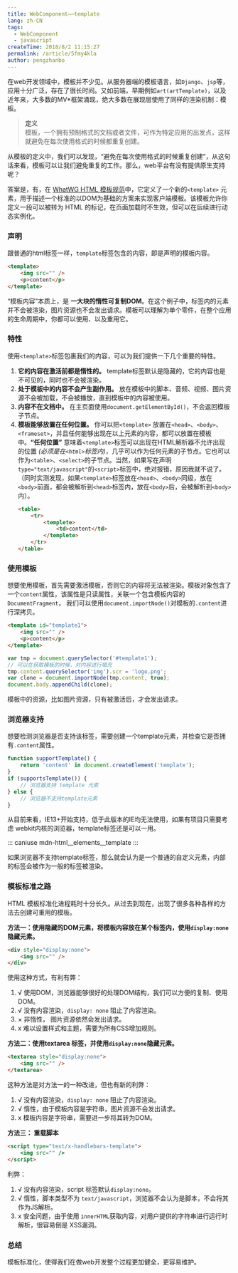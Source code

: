```yaml
---
title: WebComponent——template
lang: zh-CN
tags: 
  - WebComponent
  - javascript
createTime: 2018/8/2 11:15:27
permalink: /article/5fmy4kla
author: pengzhanbo
---
```


在web开发领域中，模板并不少见。从服务器端的模板语言，如`Django`、`jsp`等，应用十分广泛，存在了很长时间。又如前端，早期例如`art(artTemplate)`，以及近年来，大多数的MV*框架涌现，绝大多数在展现层使用了同样的渲染机制：模板。

<!-- more -->

> __定义__   
>模板，一个拥有预制格式的文档或者文件，可作为特定应用的出发点，这样就避免在每次使用格式的时候都重复创建。

从模板的定义中，我们可以发现，“避免在每次使用格式的时候重复创建”，从这句话来看，模板可以让我们避免重复的工作。那么，web平台有没有提供原生支持呢？

答案是，有，在 [WhatWG HTML 模板规范](https://html.spec.whatwg.org/multipage/scripting.html#the-template-element)中，它定义了一个新的`<template>` 元素，用于描述一个标准的以DOM为基础的方案来实现客户端模板。该模板允许你定义一段可以被转为 HTML 的标记，在页面加载时不生效，但可以在后续进行动态实例化。

### 声明

跟普通的html标签一样，`template`标签包含的内容，即是声明的模板内容。
``` html
<template>
    <img src="" />
    <p>content</p>
</template>
```
“模板内容”本质上，是 __一大块的惰性可复制DOM__。在这个例子中，标签内的元素并不会被渲染，图片资源也不会发出请求。模板可以理解为单个零件，在整个应用的生命周期中，你都可以使用、以及重用它。

### 特性

使用`<template>`标签包裹我们的内容，可以为我们提供一下几个重要的特性。
1. __它的内容在激活前都是惰性的。__ template标签默认是隐藏的，它的内容也是不可见的，同时也不会被渲染。
2. __处于模板中的内容不会产生副作用。__ 放在模板中的脚本、音频、视频、图片资源不会被加载，不会被播放，直到模板中的内容被使用。
3. __内容不在文档中。__ 在主页面使用`document.getElementById()`，不会返回模板子节点。
4. __模板能够放置在任何位置。__ 你可以把`<template>` 放置在`<head>`、`<body>`、`<frameset>`，并且任何能够出现在以上元素的内容，都可以放置在模板中。__“任何位置”__ 意味着`<template>`标签可以出现在HTML解析器不允许出现的位置 _(必须是在`<html>`标签内)_，几乎可以作为任何元素的子节点。它也可以作为`<table>`、`<select>`的子节点。当然，如果写在声明`type="text/javascript"`的`<script>`标签中，绝对报错，原因我就不说了。（同时实测发现，如果`<template>`标签放在`<head>`、`<body>`同级，放在`<body>`前面，都会被解析到`<head>`标签内，放在`<body>`后，会被解析到`<body>`内）。
    ``` html
    <table>
        <tr>
            <templete>
                <td>content</td>
            </templete>
        </tr>
    </table>
    ```

### 使用模板

想要使用模板，首先需要激活模板，否则它的内容将无法被渲染。模板对象包含了一个`content`属性，该属性是只读属性，关联一个包含模板内容的`DocumentFragment`，
我们可以使用`document.importNode()`对模板的`.content`进行深拷贝。
``` html
<template id="template1">
    <img src="" />
    <p>content</p>
</template>
```
``` javascript
var tmp = document.querySelector('#template1');
// 可以在获取模板的时候，对内容进行填充
tmp.content.querySelector('img').scr = 'logo.png';
var clone = document.importNode(tmp.content, true);
document.body.appendChild(clone);
```
模板中的资源，比如图片资源，只有被激活后，才会发出请求。

### 浏览器支持

想要检测浏览器是否支持该标签，需要创建一个template元素，并检查它是否拥有`.content`属性。
``` javascript
function supportTemplate() {
    return 'content' in document.createElement('template');
}
if (supportsTemplate()) {
    // 浏览器支持 template 元素
} else {
    // 浏览器不支持template元素
}
```

从目前来看，IE13+开始支持，低于此版本的IE均无法使用，如果有项目只需要考虑 webkit内核的浏览器，template标签还是可以一用。

::: caniuse mdn-html__elements__template
:::

如果浏览器不支持template标签，那么就会认为是一个普通的自定义元素，内部的标签会被作为一般的标签被渲染。

### 模板标准之路

HTML 模板标准化进程耗时十分长久。从过去到现在，出现了很多各种各样的方法去创建可重用的模板。

__方法一：使用隐藏的DOM元素，将模板内容放在某个标签内，使用`display:none`隐藏元素。__
``` html
<div style="display:none">
    <img src="" />
</div>
```
使用这种方式，有利有弊：
1. √ 使用DOM，浏览器能够很好的处理DOM结构，我们可以方便的复制、使用DOM。
2. √ 没有内容渲染，`display: none` 阻止了内容渲染。
3. × 非惰性， 图片资源依然会发出请求。
4. x 难以设置样式和主题，需要为所有CSS增加规则。

__方法二：使用textarea 标签，并使用`display:none`隐藏元素。__
``` html
<textarea style="display:none">
    <img src="" />
</textarea>
```
这种方法是对方法一的一种改进，但也有新的利弊：
1. √ 没有内容渲染，`display: none` 阻止了内容渲染。
2. √ 惰性，由于模板内容是字符串，图片资源不会发出请求。
3. x 模板内容是字符串，需要进一步将其转为DOM。

__方法三： 重载脚本__
``` html
<script type="text/x-handlebars-template">
    <img src="" />
</script>
```
利弊：
1. √ 没有内容渲染，script 标签默认`display:none`。
2. √ 惰性，脚本类型不为 `text/javascript`，浏览器不会认为是脚本，不会将其作为JS解析。
3. x 安全问题，由于使用 `innerHTML`获取内容，对用户提供的字符串进行运行时解析，很容易倒是 XSS漏洞。

### 总结

模板标准化，使得我们在做web开发整个过程更加健全，更容易维护。
